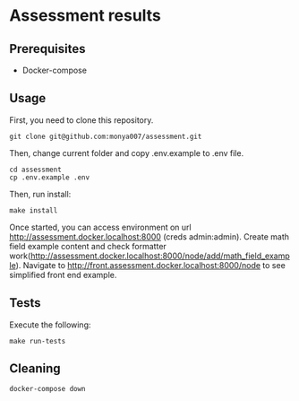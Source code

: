 # Assessment results

## Prerequisites

- Docker-compose

## Usage

First, you need to clone this repository.

    git clone git@github.com:monya007/assessment.git

Then, change current folder and copy .env.example to .env file.

    cd assessment
    cp .env.example .env

Then, run install:

    make install

Once started, you can access environment on url http://assessment.docker.localhost:8000 (creds admin:admin). Create math field example content and check formatter work(http://assessment.docker.localhost:8000/node/add/math_field_example).
Navigate to http://front.assessment.docker.localhost:8000/node to see simplified front end example.

## Tests

Execute the following:

    make run-tests

## Cleaning

    docker-compose down

